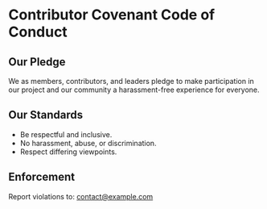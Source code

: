 # Contributor Covenant Code of Conduct

## Our Pledge

We as members, contributors, and leaders pledge to make participation in our project and our community a harassment-free experience for everyone.

## Our Standards

- Be respectful and inclusive.
- No harassment, abuse, or discrimination.
- Respect differing viewpoints.

## Enforcement

Report violations to: [contact@example.com](mailto:contact@example.com) 